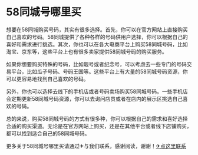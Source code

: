 # 58同城号哪里买

想要在58同城购买号码，其实有很多选择。首先，你可以在官方网站上直接购买自己喜欢的号码。58同城提供了各种各样的号码供用户选择，你可以根据自己的喜好和需求进行挑选。其次，你也可以在各大电商平台上购买58同城号码，比如淘宝、京东等，这些平台上也有很多卖家提供58同城号码的购买服务。

如果你想要购买特殊的号码，比如靓号或者纪念号，可以考虑去一些专门的号码交易平台，比如瓜子号码、号码王国等。这些平台上有大量的58同城号码资源，你可以更容易地找到自己喜欢的号码。

另外，你也可以选择去线下的手机店或者号码卖场购买58同城号码。一些手机店会定期更新58同城号码资源，你可以去询问店员或者在店内的展示区挑选自己喜欢的号码。

总的来说，购买58同城号码的方式有很多种，你可以根据自己的需求和喜好选择合适的购买渠道。无论是在官方网站上购买，还是在其他平台或者线下店铺购买，都可以找到适合自己的58同城号码。

更多关于58同城号哪里买请通过✈与我们联系，感谢阅读，谢谢！[✈点这里联系](https://acc.k02.cc)